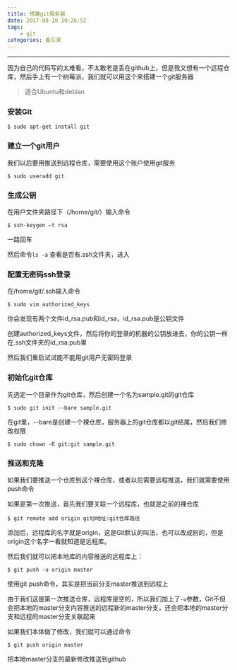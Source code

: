 ```yaml
---
title: 搭建git服务器
date: 2017-08-10 10:26:52
tags:
    - git
categories: 备忘录
---
```

***

因为自己的代码写的太难看，不太敢老是丢在github上，但是我又想有一个远程仓库，然后手上有一个树莓派，我们就可以用这个来搭建一个git服务器

> 适合Ubuntu和debian

### 安装Git

```shell
$ sudo apt-get install git
```

### 建立一个git用户

我们以后要用推送到远程仓库，需要使用这个账户使用git服务

```shell
$ sudo useradd git
```
<!--more-->
### 生成公钥

在用户文件夹路径下（/home/git/）输入命令

```shell
$ ssh-keygen –t rsa
```

一路回车

然后命令`ls -a` 查看是否有.ssh文件夹，进入

### 配置无密码ssh登录

在/home/git/.ssh输入命令

```shell
$ sudo vim authorized_keys
```

你会发现有两个文件id_rsa.pub和id_rsa，id_rsa.pub是公钥文件

创建authorized_keys文件，然后将你的登录的机器的公钥放进去，你的公钥一样在.ssh文件夹的id_rsa.pub里

然后我们重启试试能不能用git用户无密码登录

### 初始化git仓库

先选定一个目录作为git仓库，然后创建一个名为sample.git的git仓库

```shell
$ sudo git init --bare sample.git
```

在git里，--bare是创建一个裸仓库，服务器上的git仓库都以git结尾，然后我们修改权限

```shell
$ sudo chown -R git:git sample.git
```

### 推送和克隆

如果我们要推送一个仓库到这个裸仓库，或者以后需要远程推送，我们就需要使用push命令

如果是第一次推送，首先我们要关联一个远程库，也就是之前的裸仓库

```shell
$ git remote add origin git@地址:git仓库路径
```

添加后，远程库的名字就是origin，这是Git默认的叫法，也可以改成别的，但是origin这个名字一看就知道是远程库。

然后我们就可以把本地库的内容推送的远程库上：

```shell
$ git push -u origin master
```

使用git push命令，其实是把当前分支master推送到远程上

由于我们这是第一次推送仓库，远程库是空的，所以我们加上了`-u`参数，Git不但会把本地的master分支内容推送的远程新的master分支，还会把本地的master分支和远程的master分支关联起来

如果我们本体做了修改，我们就可以通过命令

```shell
$ git push origin master
```

把本地master分支的最新修改推送到github








